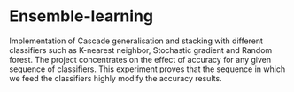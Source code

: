 # Ensemble-learning

Implementation of Cascade generalisation and stacking with different classifiers such as K-nearest neighbor, Stochastic gradient and Random forest. The project concentrates on the effect of accuracy for any given sequence of classifiers. This experiment proves that the sequence in which we feed the classifiers highly modify the accuracy results.
